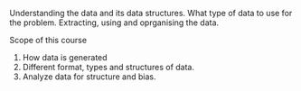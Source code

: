 Understanding the data and its data structures.
What type of data to use for the problem.
Extracting, using and oprganising the data.

Scope of this course 
1. How data is generated 
2. Different format, types and structures of data.
3. Analyze data for structure and bias.
